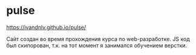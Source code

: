 # pulse
https://ivandnlv.github.io/pulse/

Сайт создан во время прохождения курса по web-разработке. JS код был скипорован, т.к. на тот момент я занимался обучением верстки.
